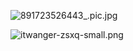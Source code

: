 ![891723526443_.pic.jpg](https://cdn.tobebetterjavaer.com/paicoding/image-fdae281151294c18a14563846393465d.jpg)


![itwanger-zsxq-small.png](https://cdn.tobebetterjavaer.com/paicoding/image-f709477e8bbe44dcb10b13770afaff9d.png)

